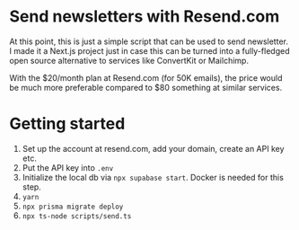 # Send newsletters with Resend.com

At this point, this is just a simple script that can be used to send newsletter. I made it a Next.js project just in case this can be turned into a fully-fledged open source alternative to services like ConvertKit or Mailchimp.

With the $20/month plan at Resend.com (for 50K emails), the price would be much more preferable compared to $80 something at similar services.

# Getting started

1. Set up the account at resend.com, add your domain, create an API key etc.
2. Put the API key into `.env`
3. Initialize the local db via `npx supabase start`. Docker is needed for this step.
4. `yarn`
5. `npx prisma migrate deploy`
6. `npx ts-node scripts/send.ts`
